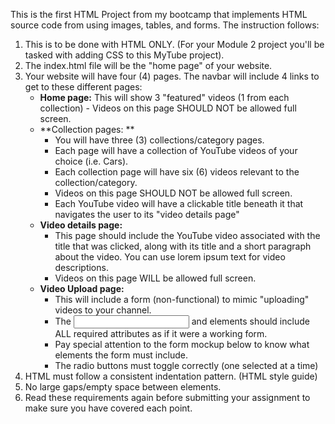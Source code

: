 This is the first HTML Project from my bootcamp that implements HTML source code from using images, tables, and forms.
The instruction follows: 

1. This is to be done with HTML ONLY. (For your Module 2 project you'll be tasked with adding CSS to this MyTube project).
2. The index.html  file will be the "home page" of your website.
3. Your website will have four (4) pages. The navbar will include 4 links to get to these different pages:
    - **Home page:** This will show 3 "featured" videos (1 from each collection) - Videos on this page SHOULD NOT be allowed full screen.
    - **Collection pages: **
        - You will have three (3) collections/category pages.
        - Each page will have a collection of YouTube videos of your choice (i.e. Cars).
        - Each collection page will have six (6) videos relevant to the collection/category.
        - Videos on this page SHOULD NOT be allowed full screen.
        - Each YouTube video will have a clickable title beneath it that navigates the user to its "video details page"
    - **Video details page:**
        - This page should include the YouTube video associated with the title that was clicked, along with its title and a short paragraph about the video. You can use lorem ipsum text for video descriptions.
        - Videos on this page WILL be allowed full screen.
    - **Video Upload page:**
        - This will include a form (non-functional) to mimic "uploading" videos to your channel.
        - The <input> and <label> elements should include ALL required attributes as if it were a working form.
        - Pay special attention to the form mockup below to know what elements the form must include.
        - The radio buttons must toggle correctly (one selected at a time)
4. HTML must follow a consistent indentation pattern. (HTML style guide)
5. No large gaps/empty space between elements.
6. Read these requirements again before submitting your assignment to make sure you have covered each point.
